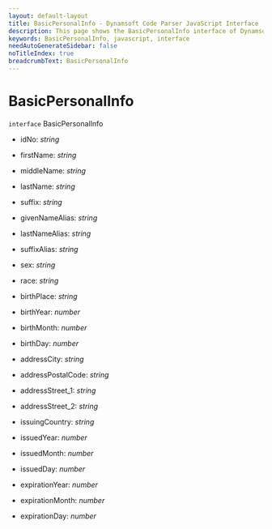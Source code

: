 ```yaml
---
layout: default-layout
title: BasicPersonalInfo - Dynamsoft Code Parser JavaScript Interface
description: This page shows the BasicPersonalInfo interface of Dynamsoft Code Parser for JavaScript.
keywords: BasicPersonalInfo, javascript, interface
needAutoGenerateSidebar: false
noTitleIndex: true
breadcrumbText: BasicPersonalInfo
---
```


# BasicPersonalInfo

`interface` BasicPersonalInfo

* idNo: *string*

* firstName: *string*

* middleName: *string*

* lastName: *string*

* suffix: *string*

* givenNameAlias: *string*

* lastNameAlias: *string*

* suffixAlias: *string*

* sex: *string*

* race: *string*

* birthPlace: *string*

* birthYear: *number*

* birthMonth: *number*

* birthDay: *number*

* addressCity: *string*

* addressPostalCode: *string*

* addressStreet_1: *string*

* addressStreet_2: *string*

* issuingCountry: *string*

* issuedYear: *number*

* issuedMonth: *number*

* issuedDay: *number*

* expirationYear: *number*

* expirationMonth: *number*

* expirationDay: *number*

